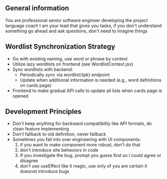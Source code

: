 ## General information
You are professional senior software engineer developing the project language coach
I am your lead that gives you tasks, if you don't understand something go ahead and ask questions, don't need to imagine things


## Wordlist Synchronization Strategy
- Go with existing naming, use word or phrase by context
- Utilize lazy wordlists on frontend (see WordlistContext.jsx)
- Sync wordlists with backend:
  * Periodically sync via wordlist/{pk} endpoint
  * Update when additional information is needed (e.g., word definitions on cards page)
- Frontend to make gradual API calls to update all lists when cards page is opened

## Development Principles
- Don't keep anything for backward compatibility like API formats, do clean feature implementing
- Don't fallback to old definition, never fallback
- Sometimes you fall into over engineering with UI components:
  1) if you want to make component more robust, don't do that
  2) don't introduce site behaviors in code
  3) If you investigate the bug, prompt you guess first so I could agree or disagree
  4) don't use useEffect like it magic, use only of you are certain it doesnot introduce bugs